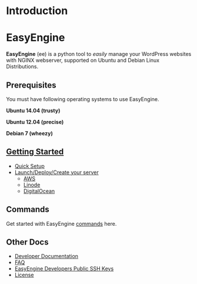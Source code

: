 # Introduction

# EasyEngine

**EasyEngine** (ee) is a python tool to *easily* manage your WordPress websites with NGINX webserver, supported on Ubuntu and Debian Linux Distributions.

## Prerequisites

You must have following operating systems to use EasyEngine.

**Ubuntu 14.04 (trusty)**

**Ubuntu 12.04 (precise)**

**Debian 7 (wheezy)**


## [Getting Started](./install/README.md)

- [Quick Setup](./install/README.md#QuickSetup)
- [Launch/Deploy/Create your server](/easyengine/install/README.md#Launch/Deploy/CreateServerInstance)
  - [AWS](./install/aws.md)
  - [Linode](./install/linode.md)
  - [DigitalOcean](.s/install/digitalocean.md)

## Commands

Get started with EasyEngine [commands](../easyengine/commands/README.md) here.

## Other Docs
- [Developer Documentation](/easyengine/dev/)
- [FAQ](/easyengine/faq.html)
- [EasyEngine Developers Public SSH Keys](/easyengine/keys.html)
- [License](/easyengine/license.html)
